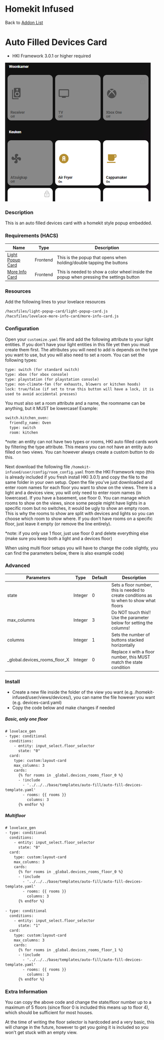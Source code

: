 # Homekit Infused

Back to [Addon List](../addon_list.md)

# Auto Filled Devices Card
* HKI Framework 3.0.1 or higher required

![Homekit Infused](../images/auto-fill-devices-card.png)

### Description
This is an auto filled devices card with a homekit style popup embedded.

### Requirements (HACS)

| Name | Type  | Description |
|----------------------------------|-------------|---------------------------------------------------------------------------------------------------------------------------------------------------------------------------------------------------------|
| [Light Popup Card](https://github.com/DBuit/light-popup-card) | Frontend | This is the popup that opens when holding/double tapping the buttons |
| [More Info Card](https://github.com/thomasloven/lovelace-more-info-card) | Frontend | This is needed to show a color wheel inside the popup when pressing the settings button |

### Resources
Add the following lines to your lovelace resources 
```
/hacsfiles/light-popup-card/light-popup-card.js
/hacsfiles/lovelace-more-info-card/more-info-card.js
```

### Configuration
Open your `customize.yaml` file and add the following attribute to your light entities. If you don't have your light entities in this file yet then you must create them first. The attributes you will need to add is depends on the type you want to use, but you will also need to set a room. You can set the following types:
```
type: switch (for standard switch)
type: xbox (for xbox console)
type: playstation (for playstation console)
type: non-climate-fan (for exhausts, blowers or kitchen hoods)
lock: true/false (if set to true this button will have a lock, it is used to avoid accidental presses)
```

You must also set a room attribute and a name, the roomname can be anything, but it MUST be lowercase!
Example:
```
switch.kitchen_oven:
  friendly_name: Oven
  type: switch
  room: kitchen
```
*note: an entity can not have two types or rooms, HKI auto filled cards work by filtering the type attribute. This means you can not have an entity auto filled on two views. You can however always create a custom button to do this.

Next download the following file `/homekit-infused/user/config/room_config.yaml` from the HKI Framework repo (this is already included if you fresh install HKI 3.0.1) and copy the file to the same folder in your own setup.
Open the file you've just downloaded and enter room names for each floor you want to show on the views. There is a light and a devices view, you will only need to enter room names (in lowercase). If you have a basement, use floor 0. You can manage which rooms to show on the views, since some people might have lights in a specific room but no switches, it would be ugly to show an empty room. This is why the rooms to show are split with devices and lights so you can choose which room to show where. If you don't have rooms on a specific floor, just leave it empty (or remove the line entirely).

*note: if you only use 1 floor, just use floor 0 and delete everything else (make sure you keep both a light and a devices floor)

When using multi floor setups you will have to change the code slightly, you can find the parameters below, there is also example code)

### Advanced

| Parameters | Type | Default | Description |
|----------------------------------|-------------|----------------------------------|----------------------------------------------------------------------------------------------------------------------------------------------------------------------|
| state | Integer | 0 | Sets a floor number, this is needed to create conditions as to when to show what floors |
| max_columns | Integer | 3 | Do NOT touch this!! Use the parameter below for setting the columns! |
| columns | Integer | 1 | Sets the number of buttons stacked horizontally |
| _global.devices_rooms_floor_X | Integer | 0 | Replace `X` with a floor number, this MUST match the state condition |

### Install
- Create a new file inside the folder of the view you want (e.g. /homekit-infused/user/views/devices/), you can name the file however you want (e.g. devices-card.yaml)
- Copy the code below and make changes if needed

##### Basic, only one floor
```
# lovelace_gen
- type: conditional
  conditions:
    - entity: input_select.floor_selector
      state: "0"
  card:
    type: custom:layout-card
    max_columns: 3
    cards:
      {% for rooms in _global.devices_rooms_floor_0 %}
      - !include
        - '../../../base/templates/auto-fill/auto-fill-devices-template.yaml'
        - rooms: {{ rooms }}
          columns: 3
      {% endfor %}
```

##### Multifloor
```
# lovelace_gen
- type: conditional
  conditions:
    - entity: input_select.floor_selector
      state: "0"
  card:
    type: custom:layout-card
    max_columns: 3
    cards:
      {% for rooms in _global.devices_rooms_floor_0 %}
      - !include
        - '../../../base/templates/auto-fill/auto-fill-devices-template.yaml'
        - rooms: {{ rooms }}
          columns: 3
      {% endfor %}

- type: conditional
  conditions:
    - entity: input_select.floor_selector
      state: "1"
  card:
    type: custom:layout-card
    max_columns: 3
    cards:
      {% for rooms in _global.devices_rooms_floor_1 %}
      - !include
        - '../../../base/templates/auto-fill/auto-fill-devices-template.yaml'
        - rooms: {{ rooms }}
          columns: 3
      {% endfor %}
```

### Extra Information
You can copy the above code and change the state/floor number up to a maximum of 5 floors (since floor 0 is included this means up to floor 4), which should be sufficient for most houses.

At the time of writing the floor selector is hardcoded and a very basic, this will change in the future, however to get you going it is included so you won't get stuck with an empty view.

